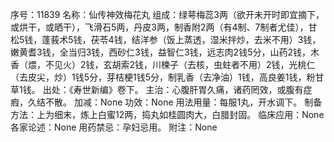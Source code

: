 序号：11839
名称：仙传神效梅花丸
组成：绿萼梅蕊3两（欲开未开时即宜摘下，或烘干，或晒干），飞滑石5两，丹皮3两，制香附2两（有4制、7制者尤佳），甘松5钱，蓬莪术5钱，茯苓4钱，结洋参（饭上蒸透，湿米拌炒，去米不用）3钱，嫩黄耆3钱，全当归3钱，西砂仁3钱，益智仁3钱，远志肉2钱5分，山药2钱，木香（煨，不见火）2钱，玄胡索2钱，川楝子（去核，虫蛀者不用）2钱，光桃仁（去皮尖，炒）1钱5分，芽桔梗1钱5分，制乳香（去净油）1钱，高良姜1钱，粉甘草1钱。
出处：《寿世新编》卷下。
主治：心腹肝胃久痛，诸药罔效，或腹有症瘕，久结不散。
加减：None
功效：None
用法用量：每服1丸，开水调下。
制备方法：上为细末，炼上白蜜12两，捣丸如桂圆肉大，白腊封固。
临床应用：None
各家论述：None
用药禁忌：孕妇忌用。
附注：None
